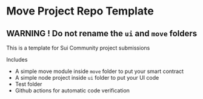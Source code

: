 # Move Project Repo Template

## WARNING ! Do not rename the `ui` and `move` folders

This is a template for Sui Community project submissions

Includes 
- A simple move module inside `move` folder to put your smart contract
- A simple node project inside `ui` folder to put your UI code
- Test folder
- Github actions for automatic code verification

